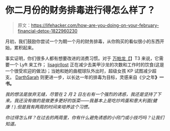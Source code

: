 # 你二月份的财务排毒进行得怎么样了？

> 原文：<https://lifehacker.com/how-are-you-doing-on-your-february-financial-detox-1822960230>

月初，我们鼓励你尝试一个为期一个月的财务排毒，从你购买的看似很小的东西开始，累积起来。



事实证明，你们很多人都有想要改进的消费习惯。对于 [万帕龙【](https://twocents.lifehacker.com/1822666259)】T3 来说，它需要一个 Lyft 来工作； [lisagirllost](https://twocents.lifehacker.com/1822659439) 正在减少去美甲沙龙的次数和工作时的饮食(这是一个很受欢迎的做法)；当她和她的曲棍球队外出时，超级女孩 KP 试图减少超支。 [DarthSarah](https://twocents.lifehacker.com/1822660873) 则更进一步，以长达一年的排毒为目标，灵感来自《少之年[](https://caitflanders.com/the-year-of-less/)**》一书。**

*我的想法是放弃无缝，尽管在 2 月 2 日左右有一个强烈的诱惑，我还是坚持了下来。我还没有做的是做更多更好的饭菜——我基本上是吃炒鸡蛋和意大利面(健康！).但是我有两周的时间来培养这个习惯。*

*你过得怎么样？在过去的两周里，你有什么避免诱惑的小窍门或小技巧吗？让我们知道。*